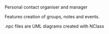 Personal contact organiser and manager

Features creation of groups, notes and events.


.npc files are UML diagrams created with NClass